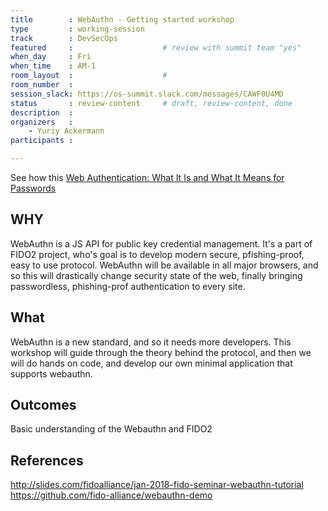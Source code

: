 ```yaml
---
title        : WebAuthn - Getting started workshop
type         : working-session
track        : DevSecOps
featured     :                    # review with summit team "yes"
when_day     : Fri
when_time    : AM-1
room_layout  :                    #
room_number  :
session_slack: https://os-summit.slack.com/messages/CAWF0U4MD
status       : review-content     # draft, review-content, done
description  :
organizers   :
    - Yuriy Ackermann
participants :

---
```


See how this [Web Authentication: What It Is and What It Means for Passwords](https://duo.com/blog/web-authentication-what-it-is-and-what-it-means-for-passwords)

## WHY
WebAuthn is a JS API for public key credential management. It's a part of FIDO2 project, who's goal is to develop modern secure, pfishing-proof, easy to use protocol. WebAuthn will be available in all major browsers, and so this will drastically change security state of the web, finally bringing passwordless, phishing-prof authentication to every site.

## What
WebAuthn is a new standard, and so it needs more developers. This workshop will guide through the theory behind the protocol, and then we will do hands on code, and develop our own minimal application that supports webauthn.

## Outcomes
Basic understanding of the Webauthn and FIDO2

## References
http://slides.com/fidoalliance/jan-2018-fido-seminar-webauthn-tutorial
https://github.com/fido-alliance/webauthn-demo
